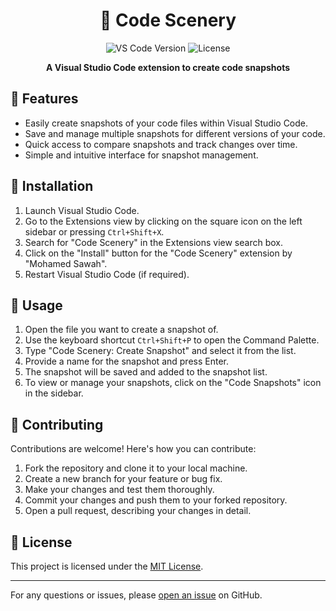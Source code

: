 <h1 align="center">
  📸 Code Scenery
</h1>

<p align="center">
  <img src="https://img.shields.io/badge/vscode%20version-v1.60%2B-blue.svg" alt="VS Code Version" />
  <img src="https://img.shields.io/badge/license-MIT-green.svg" alt="License" />
</p>

<p align="center">
  <strong>A Visual Studio Code extension to create code snapshots</strong>
</p>


</p>

## 🚀 Features

- Easily create snapshots of your code files within Visual Studio Code.
- Save and manage multiple snapshots for different versions of your code.
- Quick access to compare snapshots and track changes over time.
- Simple and intuitive interface for snapshot management.

## 📖 Installation

1. Launch Visual Studio Code.
2. Go to the Extensions view by clicking on the square icon on the left sidebar or pressing `Ctrl+Shift+X`.
3. Search for "Code Scenery" in the Extensions view search box.
4. Click on the "Install" button for the "Code Scenery" extension by "Mohamed Sawah".
5. Restart Visual Studio Code (if required).

## 🎯 Usage

1. Open the file you want to create a snapshot of.
2. Use the keyboard shortcut `Ctrl+Shift+P` to open the Command Palette.
3. Type "Code Scenery: Create Snapshot" and select it from the list.
4. Provide a name for the snapshot and press Enter.
5. The snapshot will be saved and added to the snapshot list.
6. To view or manage your snapshots, click on the "Code Snapshots" icon in the sidebar.

## 🤝 Contributing

Contributions are welcome! Here's how you can contribute:

1. Fork the repository and clone it to your local machine.
2. Create a new branch for your feature or bug fix.
3. Make your changes and test them thoroughly.
4. Commit your changes and push them to your forked repository.
5. Open a pull request, describing your changes in detail.

## 📄 License

This project is licensed under the [MIT License](LICENSE).

---


For any questions or issues, please [open an issue](https://github.com/MohamedSawahZC/code_scenery/issues) on GitHub.

